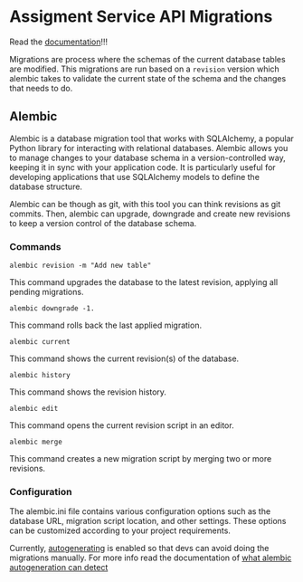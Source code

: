 # Assigment Service API Migrations

Read the [documentation](https://alembic.sqlalchemy.org/en/latest/index.html)!!!

Migrations are process where the schemas of the current database tables are modified. This migrations are run based on a `revision` version which alembic takes to validate the current state of the schema and the changes that needs to do.

## Alembic
Alembic is a database migration tool that works with SQLAlchemy, a popular Python library for interacting with relational databases. Alembic allows you to manage changes to your database schema in a version-controlled way, keeping it in sync with your application code. It is particularly useful for developing applications that use SQLAlchemy models to define the database structure.

Alembic can be though as git, with this tool you can think revisions as git commits. Then, alembic can upgrade, downgrade and create new revisions to keep a version control of the database schema.

### Commands

```
alembic revision -m "Add new table"
```
This command upgrades the database to the latest revision, applying all pending migrations.

```
alembic downgrade -1.
```
This command rolls back the last applied migration.

```
alembic current
```
This command shows the current revision(s) of the database.

```
alembic history
```
This command shows the revision history.

```
alembic edit
```
This command opens the current revision script in an editor.

```
alembic merge
```
This command creates a new migration script by merging two or more revisions.

### Configuration

The alembic.ini file contains various configuration options such as the database URL, migration script location, and other settings. These options can be customized according to your project requirements.

Currently, [autogenerating](https://alembic.sqlalchemy.org/en/latest/autogenerate.html) is enabled so that devs can avoid doing the migrations manually. For more info read the documentation of [what alembic autogeneration can detect](https://alembic.sqlalchemy.org/en/latest/autogenerate.html#what-does-autogenerate-detect-and-what-does-it-not-detect)